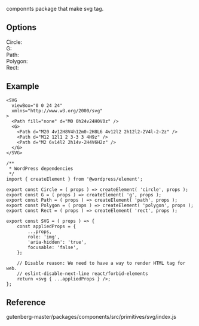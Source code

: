 componnts package that make svg tag.

## Options
Circle:  
G:  
Path:  
Polygon:  
Rect:  

## Example
```
<SVG
  viewBox="0 0 24 24"
  xmlns="http://www.w3.org/2000/svg"
>
  <Path fill="none" d="M0 0h24v24H0V0z" />
  <G>
    <Path d="M20 4v12H8V4h12m0-2H8L6 4v12l2 2h12l2-2V4l-2-2z" />
    <Path d="M12 12l1 2 3-3 3 4H9z" />
    <Path d="M2 6v14l2 2h14v-2H4V6H2z" />
  </G>
</SVG>
```

```
/**
 * WordPress dependencies
 */
import { createElement } from '@wordpress/element';

export const Circle = ( props ) => createElement( 'circle', props );
export const G = ( props ) => createElement( 'g', props );
export const Path = ( props ) => createElement( 'path', props );
export const Polygon = ( props ) => createElement( 'polygon', props );
export const Rect = ( props ) => createElement( 'rect', props );

export const SVG = ( props ) => {
	const appliedProps = {
		...props,
		role: 'img',
		'aria-hidden': 'true',
		focusable: 'false',
	};

	// Disable reason: We need to have a way to render HTML tag for web.
	// eslint-disable-next-line react/forbid-elements
	return <svg { ...appliedProps } />;
};
```

## Reference
gutenberg-master/packages/components/src/primitives/svg/index.js
